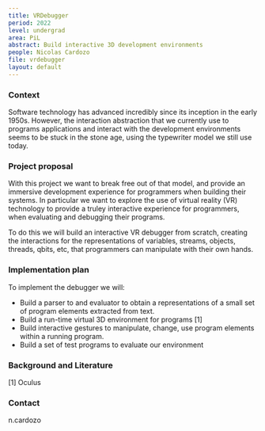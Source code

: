 ```yaml
---
title: VRDebugger
period: 2022
level: undergrad
area: PiL
abstract: Build interactive 3D development environments
people: Nicolas Cardozo
file: vrdebugger
layout: default
---
```


### Context

Software technology has advanced incredibly since its inception in the early 1950s. However, the interaction abstraction that we currently use to programs applications and interact with the development environments seems to be stuck in the stone age, using the typewriter model we still use today. 

### Project proposal

With this project we want to break free out of that model, and provide an immersive development experience for programmers when building their systems. In particular we want to explore the use of virtual reality  (VR) technology to provide a truley interactive experience for programmers, when evaluating and debugging their programs.

To do this we will build an interactive VR debugger from scratch, creating the interactions for the representations of variables, streams, objects, threads, qbits, etc, that programmers can manipulate with their own hands.

### Implementation plan

To implement the debugger we will:
- Build a parser to and evaluator to obtain a representations of a small set of program elements extracted from text.
- Build a run-time virtual 3D environment for programs [1]
- Build interactive gestures to manipulate, change, use program elements within a running program.
- Build a set of test programs to evaluate our environment

### Background and Literature

[1] Oculus

### Contact

n.cardozo
